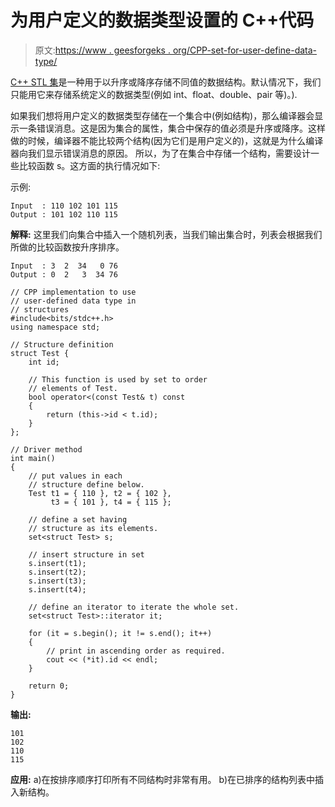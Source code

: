 # 为用户定义的数据类型设置的 C++代码

> 原文:[https://www . geesforgeks . org/CPP-set-for-user-define-data-type/](https://www.geeksforgeeks.org/cpp-set-for-user-define-data-type/)

[C++ STL 集](https://www.geeksforgeeks.org/set-in-cpp-stl/)是一种用于以升序或降序存储不同值的数据结构。默认情况下，我们只能用它来存储系统定义的数据类型(例如 int、float、double、pair 等)。).

如果我们想将用户定义的数据类型存储在一个集合中(例如结构)，那么编译器会显示一条错误消息。这是因为集合的属性，集合中保存的值必须是升序或降序。这样做的时候，编译器不能比较两个结构(因为它们是用户定义的)，这就是为什么编译器向我们显示错误消息的原因。
所以，为了在集合中存储一个结构，需要设计一些比较函数 s。这方面的执行情况如下:

示例:

```
Input  : 110 102 101 115
Output : 101 102 110 115

```

**解释:**
这里我们向集合中插入一个随机列表，当我们输出集合时，列表会根据我们所做的比较函数按升序排序。

```
Input  : 3  2  34   0 76 
Output : 0  2   3  34 76

```

```
// CPP implementation to use 
// user-defined data type in
// structures
#include<bits/stdc++.h>
using namespace std;

// Structure definition
struct Test {
    int id;

    // This function is used by set to order
    // elements of Test.
    bool operator<(const Test& t) const
    {
        return (this->id < t.id);
    }
};

// Driver method
int main()
{
    // put values in each 
    // structure define below.
    Test t1 = { 110 }, t2 = { 102 }, 
         t3 = { 101 }, t4 = { 115 };

    // define a set having 
    // structure as its elements.
    set<struct Test> s; 

    // insert structure in set
    s.insert(t1); 
    s.insert(t2);
    s.insert(t3);
    s.insert(t4);

    // define an iterator to iterate the whole set.
    set<struct Test>::iterator it; 

    for (it = s.begin(); it != s.end(); it++)
    {
        // print in ascending order as required.
        cout << (*it).id << endl; 
    }

    return 0;
}
```

**输出:**

```
101
102
110
115

```

**应用:**
a)在按排序顺序打印所有不同结构时非常有用。
b)在已排序的结构列表中插入新结构。
